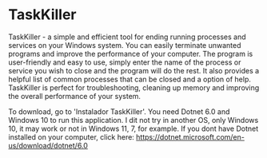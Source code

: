# TaskKiller
 TaskKiller - a simple and efficient tool for ending running processes and services on your Windows system. You can easily terminate unwanted programs and improve the performance of your computer. The program is user-friendly and easy to use, simply enter the name of the process or service you wish to close and the program will do the rest. It also provides a helpful list of common processes that can be closed and a option of help. TaskKiller is perfect for troubleshooting, cleaning up memory and improving the overall performance of your system. 
 
 To download, go to 'Instalador TaskKiller'. You need Dotnet 6.0 and Windows 10 to run this application. I dit not try in another OS, only Windows 10, it may work or not in Windows 11, 7, for example. If you dont have Dotnet installed on your computer, click here:
 https://dotnet.microsoft.com/en-us/download/dotnet/6.0
